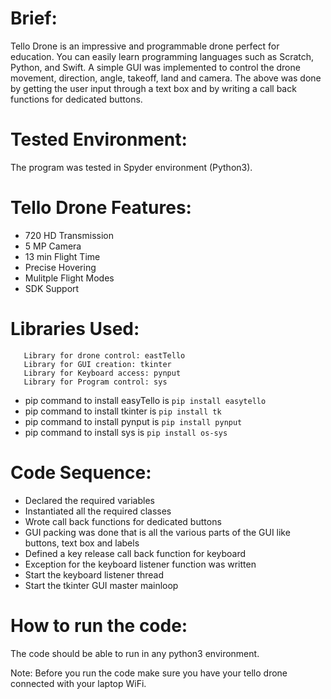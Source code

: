 # Brief: 
Tello Drone is an impressive and programmable drone perfect for education. You can easily learn programming languages such as Scratch, Python, and Swift. A simple GUI was implemented to control the drone movement, direction, angle, takeoff, land and camera. The above was done by getting the user input through a text box and by writing a call back functions for dedicated buttons. 

# Tested Environment: 
The program was tested in Spyder environment (Python3).

# Tello Drone Features: 
- 720 HD Transmission
- 5 MP Camera 
- 13 min Flight Time
- Precise Hovering
- Mulitple Flight Modes 
- SDK Support

# Libraries Used: 

```
   Library for drone control: eastTello
   Library for GUI creation: tkinter
   Library for Keyboard access: pynput
   Library for Program control: sys
```  
- pip command to install easyTello is `pip install easytello`
- pip command to install tkinter is `pip install tk`
- pip command to install pynput is `pip install pynput`
- pip command to install sys is `pip install os-sys`

# Code Sequence: 
- Declared the required variables
- Instantiated all the required classes
- Wrote call back functions for dedicated buttons
- GUI packing was done that is all the various parts of the GUI like buttons, text box and labels 
- Defined a key release call back function for keyboard
- Exception for the keyboard listener function was written
- Start the keyboard listener thread
- Start the tkinter GUI master mainloop

# How to run the code: 
The code should be able to run in any python3 environment. 

Note: Before you run the code make sure you have your tello drone connected with your laptop WiFi. 
